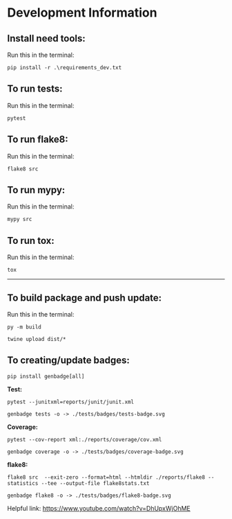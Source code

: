 # Development Information

## Install need tools:
Run this in the terminal:

`pip install -r .\requirements_dev.txt`


## To run tests:
Run this in the terminal:

`pytest`


## To run flake8:
Run this in the terminal:

`flake8 src`


## To run mypy:
Run this in the terminal:

`mypy src`

## To run tox:
Run this in the terminal:

`tox`

---
## To build package and push update:
Run this in the terminal:

`py -m build`

`twine upload dist/*`

## To creating/update badges:

`pip install genbadge[all]`

**Test:**

`pytest --junitxml=reports/junit/junit.xml`

`genbadge tests -o -> ./tests/badges/tests-badge.svg`

**Coverage:**

`pytest --cov-report xml:./reports/coverage/cov.xml`

`genbadge coverage -o -> ./tests/badges/coverage-badge.svg`

**flake8:**

`flake8 src  --exit-zero --format=html --htmldir ./reports/flake8 --statistics --tee --output-file flake8stats.txt`

`genbadge flake8 -o -> ./tests/badges/flake8-badge.svg`


Helpful link:
https://www.youtube.com/watch?v=DhUpxWjOhME